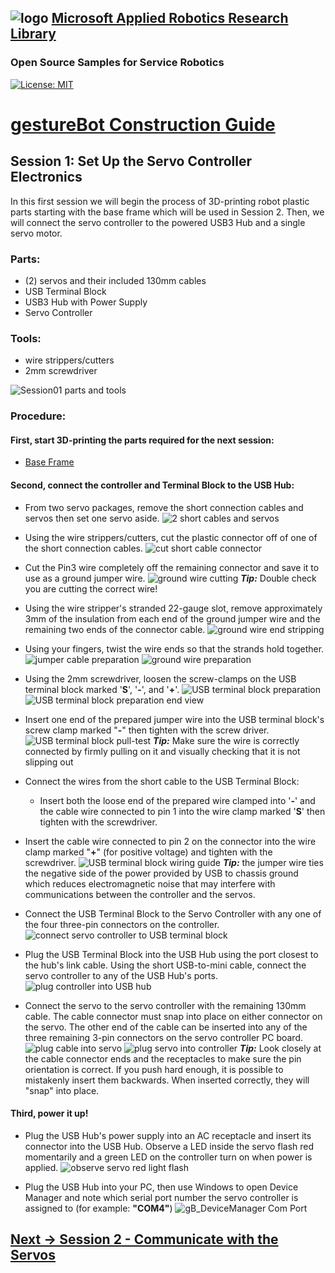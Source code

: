 ## ![logo](../img/MARR_logo.png) [Microsoft Applied Robotics Research Library](https://microsoft.github.io/AppliedRoboticsResearchLibrary/)
### Open Source Samples for Service Robotics
[![License: MIT](https://img.shields.io/badge/License-MIT-yellow.svg)](https://opensource.org/licenses/MIT)  
# [gestureBot Construction Guide](../hardware/README.md)

## **Session 1:** Set Up the Servo Controller Electronics
In this first session we will begin the process of 3D-printing robot plastic parts starting with the base frame which will be used in Session 2. Then, we will connect the servo controller to the powered USB3 Hub and a single servo motor.

### Parts: 
- (2) servos and their included 130mm cables
- USB Terminal Block
- USB3 Hub with Power Supply
- Servo Controller

### Tools: 
- wire strippers/cutters
- 2mm screwdriver

![Session01 parts and tools](../img/gB_Session01_PartsTools.jpg)

### **Procedure:**

#### **First, start 3D-printing the parts required for the next session:**
- [Base Frame](https://github.com/microsoft/gestureBotDesignKit/blob/main/hardware/3D_Print/gB_BaseFrame.stl)

#### **Second, connect the controller and Terminal Block to the USB Hub:**

- From two servo packages, remove the short connection cables and servos then set one servo aside.
![2 short cables and servos](../img/gB_Session01_ShortCables_Servos.jpg)

- Using the wire strippers/cutters, cut the plastic connector off of one of the short connection cables.
![cut short cable connector](../img/gB_Session01_cut_short_cable.jpg)

- Cut the Pin3 wire completely off the remaining connector and save it to use as a ground jumper wire.
![ground wire cutting](../img/gB_Session01_GroundWire_Cut.jpg)
***Tip:*** Double check you are cutting the correct wire!
- Using the wire stripper's stranded 22-gauge slot, remove approximately 3mm of the insulation from each end of the ground jumper wire and the remaining two ends of the connector cable.
![ground wire end stripping](../img/gB_Session01_GroundWire_Strip.jpg)

- Using your fingers, twist the wire ends so that the strands hold together.
![jumper cable preparation](../img/gB_Session01_JumperCable_Prep.jpg)
![ground wire preparation](../img/gB_Session01_GroundWire_Prep.jpg)

- Using the 2mm screwdriver, loosen the screw-clamps on the USB terminal block marked '**S**', '**-**', and '**+**'.
![USB terminal block preparation](../img/gB_Session01_USBTerminalBlock_Prep.jpg)
![USB terminal block preparation end view](../img/gB_Session01_USBTerminalBlock_PrepEnd.jpg)

- Insert one end of the prepared jumper wire into the USB terminal block's screw clamp marked "**-**" then tighten with the screw driver.
![USB terminal block pull-test](../img/gB_Session01_USBTerminalBlock_PullTest.jpg)
***Tip:*** Make sure the wire is correctly connected by firmly pulling on it and visually checking that it is not slipping out

- Connect the wires from the short cable to the USB Terminal Block:
  - Insert both the loose end of the prepared wire clamped into '**-**' and the cable wire connected to pin 1 into the wire clamp marked '**S**' then tighten with the screwdriver.

- Insert the cable wire connected to pin 2 on the connector into the wire clamp marked "**+**" (for positive voltage) and tighten with the screwdriver.
![USB terminal block wiring guide](../img/gB_Session01_USBTerminalBlock_WiringGuide.jpg)
***Tip:*** the jumper wire ties the negative side of the power provided by USB to chassis ground which reduces electromagnetic noise that may interfere with communications between the controller and the servos.

- Connect the USB Terminal Block to the Servo Controller with any one of the four three-pin connectors on the controller.
![connect servo controller to USB terminal block](../img/gB_Session01_USBTerminalBlock_Connect_ServoController.jpg)

- Plug the USB Terminal Block into the USB Hub using the port closest to the hub's link cable. Using the short USB-to-mini cable, connect the servo controller to any of the USB Hub's ports.
![plug controller into USB hub](../img/gB_Session01_Controller_USBHubConnect.jpg)

- Connect the servo to the servo controller with the remaining 130mm cable. The cable connector must snap into place on either connector on the servo. The other end of the cable can be inserted into any of the three remaining 3-pin connectors on the servo controller PC board. 
![plug cable into servo](../img/gB_Session01_Cable_ServoConnect.jpg)
![plug servo into controller](../img/gB_Session01_Servo_ControllerConnect.jpg)
***Tip:*** Look closely at the cable connector ends and the receptacles to make sure the pin orientation is correct. If you push hard enough, it is possible to mistakenly insert them backwards. When inserted correctly, they will "snap" into place.

#### **Third, power it up!**

- Plug the USB Hub's power supply into an AC receptacle and insert its connector into the USB Hub. Observe a LED inside the servo flash red momentarily and a green LED on the controller turn on when power is applied.
![observe servo red light flash](../img/gB_Session01_Servo_PowerLightFlash.jpg)

- Plug the USB Hub into your PC, then use Windows to open Device Manager and note which serial port number the servo controller is assigned to (for example: **"COM4"**)
![gB_DeviceManager Com Port](../img/gB_Session01_DeviceManager_ComPort.png)

## [**Next -> Session 2** - Communicate with the Servos](Session02.md)
